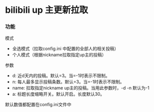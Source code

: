 # bilibili up 主更新拉取

### 功能
模式
- 全选模式（拉取config.ini 中配置的全部人的相关投稿）
- 个人模式（根据nickname拉取指定up主的投稿）

参数
- d: 近d天内的投稿。默认=3。当=-1时表示不限制。
- n: 每人最多显示投稿条数。默认=3。当=-1时表示不限制。
- name: 拉取指定nickname up主的投稿。当用此参数时，-d -n 默认为-1
- a: 标题长度缩略开关。默认开启。长度默认30。

默认数值都配置在config.ini文件中
